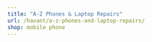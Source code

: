 ```yaml
---
title: "A-Z Phones & Laptop Repairs"
url: /havant/a-z-phones-and-laptop-repairs/
shop: mobile phone
---
```

